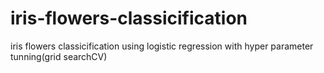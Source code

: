 # iris-flowers-classicification
iris flowers classicification using logistic regression with hyper parameter tunning(grid searchCV)
